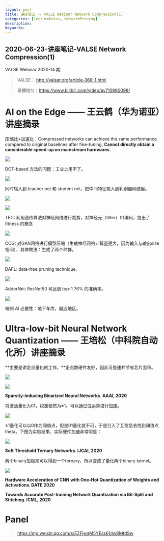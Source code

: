 ```yaml
---
layout: post
title: 讲座笔记 -- VALSE Webinar Network Compression(1)
categories: [LectureNotes, NetworkPruning]
description: 
keywords: 
---
```


## 2020-06-23-讲座笔记-VALSE Network Compression(1)

VALSE Webinar 2020-14 期

> VALSE： http://valser.org/article-368-1.html 
>
> 录播地址：https://www.bilibili.com/video/av710990098/ 

#  AI on the Edge —— 王云鹤（华为诺亚）讲座摘录

压缩比≠加速比：Compressed networks can achieve the same performance compared to original baselines after fine-tuning. **Cannot directly obtain a considerable speed-up on mainstream hardwares.** 

![](/images/VALSE/modelCompression0.png)

DCT-based 方法的问题：工业上用不了。

![](/images/VALSE/modelCompression1.png)

同时输入到 teacher net 和 student net，把中间特征输入到判别器网络里。

![](/images/VALSE/modelCompression2.png)

![](/images/VALSE/modelCompression3.png)

TEC: 利用遗传算法对神经网络进行裁剪，对神经元（filter）01编码，提出了 fitness 的概念

![](/images/VALSE/modelCompression4.png)

CCG: 对GAN网络进行模型压缩（生成神经网络计算量更大，因为输入与输出size相同），具体做法：生成了两个种群。

![](/images/VALSE/modelCompression5.png)

 DAFL: data-free pruning technique。

![](/images/VALSE/modelCompression6.png)

AdderNet: ResNet50 可达到 top-1 76% 的准确率。

![](/images/VALSE/modelCompression7.png)

端侧 AI 必要性：地下车库，偏远地区。

# Ultra-low-bit Neural Network Quantization —— 王培松（中科院自动化所）讲座摘录

**主要是讲定点量化的工作。**定点数硬件友好，因此可提速并节省芯片面积。

![](/images/VALSE/modelCompression8.png)

![](/images/VALSE/modelCompression9.png)

**Sparsity-inducing Binarized Neural Networks. AAAI, 2020**

将激活量化为01，权重依然为±1。可以通过位运算进行加速。

![](/images/VALSE/modelCompression10.png)

±1量化可以以0作为阈值点，但是01量化就不可，于是引入了互信息去找到阈值点theta。下图为实验结果，实际硬件加速非常明显：

![](/images/VALSE/modelCompression11.png)

**Soft Threshold Ternary Networks. IJCAI, 2020**

两个binary加起来可以得到一个ternary，所以变成了量化两个binary kernel。

![](/images/VALSE/modelCompression12.png)

**Hardware Acceleration of CNN with One-Hot Quantization of Weights and Activations. DATE 2020**

**Towards Accurate Post-training Network Quantization via Bit-Split and Stitching. ICML, 2020**

# Panel

> https://mp.weixin.qq.com/s/EZFjwqM5YEss61dw8MtdSw

